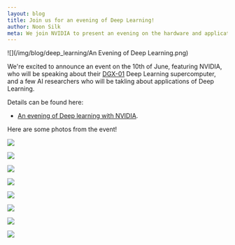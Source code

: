 ```yaml
---
layout: blog
title: Join us for an evening of Deep Learning! 
author: Noon Silk
meta: We join NVIDIA to present an evening on the hardware and applications for deep learning.
---
```


![](/img/blog/deep_learning/An Evening of Deep Learning.png)

We're excited to announce an event on the 10th of June, featuring
NVIDIA, who will be speaking about their [DGX-01](http://www.nvidia.com/object/deep-learning-system.html) Deep Learning supercomputer, and a few
AI researchers who will be takling about applications of
Deep Learning.

<!--more-->

Details can be found here:

- [An evening of Deep learning with NVIDIA](https://www.eventbrite.com.au/e/silverpond-presents-an-evening-of-deep-learning-with-nvidia-tickets-25531975827).


Here are some photos from the event!

![](/img/blog/deep_learning/IMG_20160610_174119.jpg)

![](/img/blog/deep_learning/IMG_20160610_185457.jpg)

![](/img/blog/deep_learning/IMG_20160610_190706.jpg)

![](/img/blog/deep_learning/IMG_20160610_192754.jpg)

![](/img/blog/deep_learning/IMG_20160610_192759.jpg)

![](/img/blog/deep_learning/IMG_20160610_192806.jpg)

![](/img/blog/deep_learning/IMG_20160610_192830.jpg)

![](/img/blog/deep_learning/IMG_20160610_192858.jpg)
